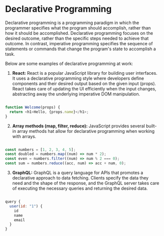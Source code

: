 # Declarative Programming
Declarative programming is a programming paradigm in which the programmer specifies what the program should accomplish, rather than how it should be accomplished. Declarative programming focuses on the desired outcome, rather than the specific steps needed to achieve that outcome. In contrast, imperative programming specifies the sequence of statements or commands that change the program's state to accomplish a task.

Below are some examples of declarative programming at work:

1. **React:** React is a popular JavaScript library for building user interfaces. It uses a declarative programming style where developers define components and their desired output based on the given input (props). React takes care of updating the UI efficiently when the input changes, abstracting away the underlying imperative DOM manipulation.

```JavaScript

function Welcome(props) {
  return <h1>Hello, {props.name}</h1>;
}

```

2. **Array methods (map, filter, reduce):** JavaScript provides several built-in array methods hat allow for declarative programming when working with arrays.

```JavaScript

const numbers = [1, 2, 3, 4, 5];
const doubled = numbers.map((num) => num * 2);
const even = numbers.filter((num) => num % 2 === 0);
const sum = numbers.reduce((acc, num) => acc + num, 0);

```

3. **GraphQL:** GraphQL is a query language for APIs that promotes a declarative approach to data fetching. Clients specify the data they need and the shape of the response, and the GraphQL server takes care of executing the necessary queries and returning the desired data.

```JavaScript

query {
  user(id: "1") {
    id
    name
    email
  }
}

```